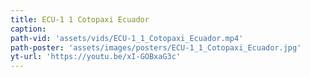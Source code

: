 ```yaml
---
title: ECU-1 1 Cotopaxi Ecuador
caption:
path-vid: 'assets/vids/ECU-1_1_Cotopaxi_Ecuador.mp4'
path-poster: 'assets/images/posters/ECU-1_1_Cotopaxi_Ecuador.jpg'
yt-url: 'https://youtu.be/xI-GOBxaG3c'
---
```

